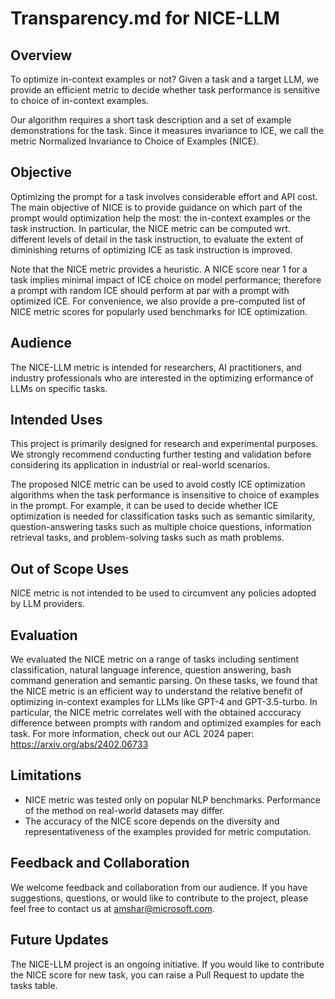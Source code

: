 # Transparency.md for NICE-LLM

## Overview
To optimize in-context examples or not? Given a task and a target LLM, we provide an efficient metric to decide whether task performance is sensitive to choice of in-context examples. 

Our algorithm requires a short task description and a set of example demonstrations for the task. Since it measures invariance to ICE, we call the metric  Normalized Invariance to Choice of Examples (NICE). 

## Objective
Optimizing the prompt for a task involves considerable effort and API cost.  The main objective of NICE is to provide guidance on which part of the prompt would optimization help the most: the in-context examples or the task instruction.  In particular, the NICE metric can be computed wrt. different levels of detail in the task instruction, to evaluate the extent of diminishing returns of optimizing ICE as task instruction is improved. 

Note that the NICE metric provides a heuristic. A NICE score near 1 for a task implies minimal impact of ICE choice on model performance; therefore a prompt with random ICE should perform at par with a prompt with optimized ICE. For convenience, we also provide a pre-computed list of NICE metric scores for popularly used benchmarks for ICE optimization. 

## Audience
The NICE-LLM metric is intended for researchers, AI practitioners, and industry professionals who are interested in the optimizing erformance of LLMs on specific tasks.

## Intended Uses
This project is primarily designed for research and experimental purposes. We strongly recommend conducting further testing and validation before considering its application in industrial or real-world scenarios.

The proposed NICE metric can be used to avoid costly ICE optimization algorithms when the task performance is insensitive to choice of examples in the prompt. For example, it can be used to decide whether ICE optimization is needed for classification tasks such as semantic similarity, question-answering tasks such as multiple choice questions, information retrieval tasks, and problem-solving tasks such as math problems.  


## Out of Scope Uses
NICE metric is not intended to be used to circumvent any policies adopted by LLM providers.

## Evaluation
We evaluated the NICE metric on a range of tasks including sentiment classification, natural language inference, question answering, bash command generation and semantic parsing. On these tasks, we found that the NICE metric is an efficient way to understand the relative benefit of optimizing in-context examples for LLMs like GPT-4 and GPT-3.5-turbo. In particular, the NICE metric correlates well with the obtained acccuracy difference between prompts with random and optimized examples for each task.
For more information, check out our ACL 2024 paper: https://arxiv.org/abs/2402.06733


## Limitations
- NICE metric was tested only on popular NLP benchmarks. Performance of the method on real-world datasets may differ.
- The accuracy of the NICE score depends on the diversity and representativeness of the examples provided for metric computation. 


## Feedback and Collaboration
We welcome feedback and collaboration from our audience. If you have suggestions, questions, or would like to contribute to the project, please feel free to contact us at amshar@microsoft.com.

## Future Updates
The NICE-LLM project is an ongoing initiative. If you would like to contribute the NICE score for new task, you can raise a Pull Request to update the tasks table.
